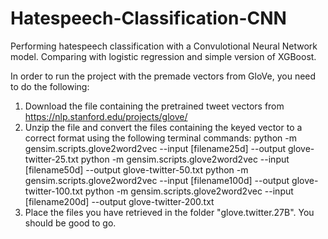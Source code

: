 # Hatespeech-Classification-CNN
Performing hatespeech classification with a Convulotional Neural Network model. Comparing with logistic regression and simple version of XGBoost.

In order to run the project with the premade vectors from GloVe, you need to do the following:

1. Download the file containing the pretrained tweet vectors from https://nlp.stanford.edu/projects/glove/
2. Unzip the file and convert the files containing the keyed vector to a correct format using the following terminal commands:
python -m gensim.scripts.glove2word2vec --input [filename25d] --output glove-twitter-25.txt
python -m gensim.scripts.glove2word2vec --input [filename50d] --output glove-twitter-50.txt
python -m gensim.scripts.glove2word2vec --input [filename100d] --output glove-twitter-100.txt
python -m gensim.scripts.glove2word2vec --input [filename200d] --output glove-twitter-200.txt
3. Place the files you have retrieved in the folder "glove.twitter.27B". You should be good to go.
